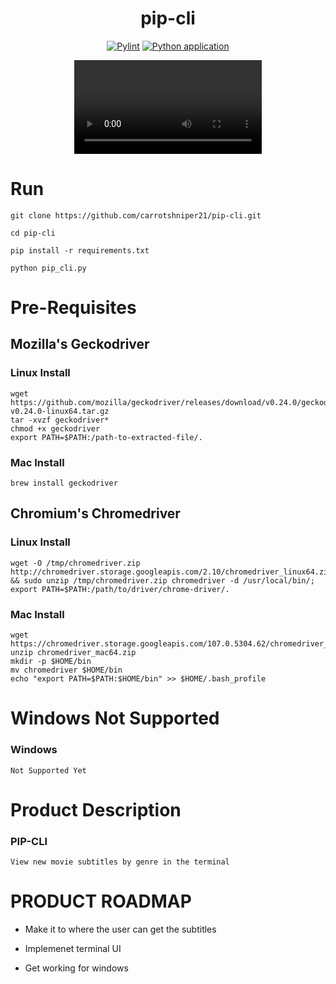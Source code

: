 <div align="center">

# pip-cli 

[![Pylint](https://github.com/4cecoder/pip-cli/actions/workflows/pylint.yml/badge.svg?branch=main)](https://github.com/4cecoder/pip-cli/actions/workflows/pylint.yml)
[![Python application](https://github.com/4cecoder/pip-cli/actions/workflows/python-app.yml/badge.svg)](https://github.com/4cecoder/pip-cli/actions/workflows/python-app.yml)


<video src="https://user-images.githubusercontent.com/88108711/203481427-eaaa4480-966e-462e-a2dd-8125382319ab.mp4">
  
<video/>

</div>
  
# Run 
  `git clone https://github.com/carrotshniper21/pip-cli.git`
  
  `cd pip-cli`
  
  `pip install -r requirements.txt`
  
  `python pip_cli.py`

# Pre-Requisites

## Mozilla's Geckodriver
### Linux Install
```shell
wget https://github.com/mozilla/geckodriver/releases/download/v0.24.0/geckodriver-v0.24.0-linux64.tar.gz
tar -xvzf geckodriver*
chmod +x geckodriver
export PATH=$PATH:/path-to-extracted-file/.
```
### Mac Install
```brew install geckodriver```
  
## Chromium's Chromedriver
### Linux Install
```sudo apt-get install unzip;
wget -O /tmp/chromedriver.zip http://chromedriver.storage.googleapis.com/2.10/chromedriver_linux64.zip && sudo unzip /tmp/chromedriver.zip chromedriver -d /usr/local/bin/;
export PATH=$PATH:/path/to/driver/chrome-driver/.
```
### Mac Install
```
wget https://chromedriver.storage.googleapis.com/107.0.5304.62/chromedriver_mac64.zip
unzip chromedriver_mac64.zip
mkdir -p $HOME/bin
mv chromedriver $HOME/bin
echo "export PATH=$PATH:$HOME/bin" >> $HOME/.bash_profile
```
# Windows Not Supported  
### Windows
`Not Supported Yet`

# Product Description
### PIP-CLI
```View new movie subtitles by genre in the terminal```

  
# PRODUCT ROADMAP
- Make it to where the user can get the subtitles
  
- Implemenet terminal UI
  
- Get working for windows
